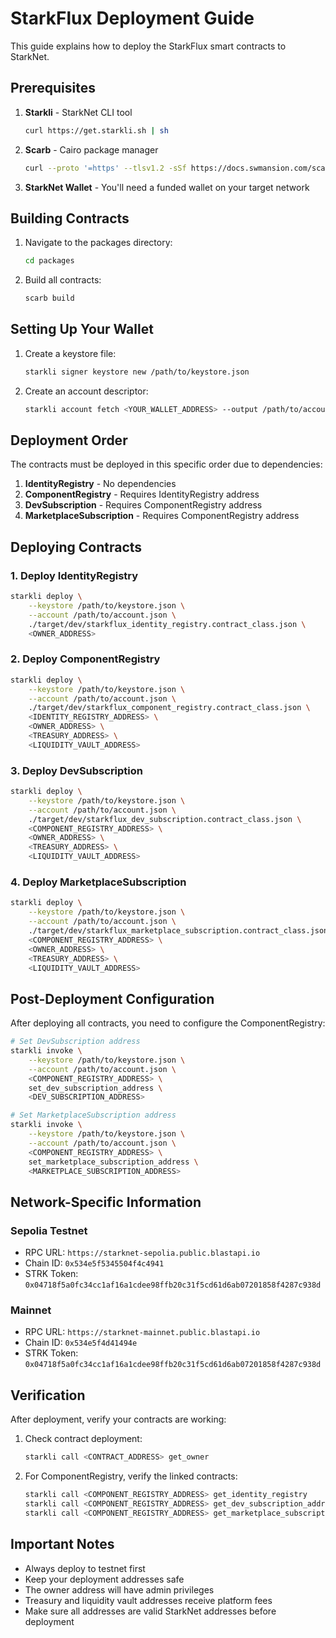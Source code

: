 # StarkFlux Deployment Guide

This guide explains how to deploy the StarkFlux smart contracts to StarkNet.

## Prerequisites

1. **Starkli** - StarkNet CLI tool
   ```bash
   curl https://get.starkli.sh | sh
   ```

2. **Scarb** - Cairo package manager
   ```bash
   curl --proto '=https' --tlsv1.2 -sSf https://docs.swmansion.com/scarb/install.sh | sh
   ```

3. **StarkNet Wallet** - You'll need a funded wallet on your target network

## Building Contracts

1. Navigate to the packages directory:
   ```bash
   cd packages
   ```

2. Build all contracts:
   ```bash
   scarb build
   ```

## Setting Up Your Wallet

1. Create a keystore file:
   ```bash
   starkli signer keystore new /path/to/keystore.json
   ```

2. Create an account descriptor:
   ```bash
   starkli account fetch <YOUR_WALLET_ADDRESS> --output /path/to/account.json
   ```

## Deployment Order

The contracts must be deployed in this specific order due to dependencies:

1. **IdentityRegistry** - No dependencies
2. **ComponentRegistry** - Requires IdentityRegistry address
3. **DevSubscription** - Requires ComponentRegistry address
4. **MarketplaceSubscription** - Requires ComponentRegistry address

## Deploying Contracts

### 1. Deploy IdentityRegistry

```bash
starkli deploy \
    --keystore /path/to/keystore.json \
    --account /path/to/account.json \
    ./target/dev/starkflux_identity_registry.contract_class.json \
    <OWNER_ADDRESS>
```

### 2. Deploy ComponentRegistry

```bash
starkli deploy \
    --keystore /path/to/keystore.json \
    --account /path/to/account.json \
    ./target/dev/starkflux_component_registry.contract_class.json \
    <IDENTITY_REGISTRY_ADDRESS> \
    <OWNER_ADDRESS> \
    <TREASURY_ADDRESS> \
    <LIQUIDITY_VAULT_ADDRESS>
```

### 3. Deploy DevSubscription

```bash
starkli deploy \
    --keystore /path/to/keystore.json \
    --account /path/to/account.json \
    ./target/dev/starkflux_dev_subscription.contract_class.json \
    <COMPONENT_REGISTRY_ADDRESS> \
    <OWNER_ADDRESS> \
    <TREASURY_ADDRESS> \
    <LIQUIDITY_VAULT_ADDRESS>
```

### 4. Deploy MarketplaceSubscription

```bash
starkli deploy \
    --keystore /path/to/keystore.json \
    --account /path/to/account.json \
    ./target/dev/starkflux_marketplace_subscription.contract_class.json \
    <COMPONENT_REGISTRY_ADDRESS> \
    <OWNER_ADDRESS> \
    <TREASURY_ADDRESS> \
    <LIQUIDITY_VAULT_ADDRESS>
```

## Post-Deployment Configuration

After deploying all contracts, you need to configure the ComponentRegistry:

```bash
# Set DevSubscription address
starkli invoke \
    --keystore /path/to/keystore.json \
    --account /path/to/account.json \
    <COMPONENT_REGISTRY_ADDRESS> \
    set_dev_subscription_address \
    <DEV_SUBSCRIPTION_ADDRESS>

# Set MarketplaceSubscription address
starkli invoke \
    --keystore /path/to/keystore.json \
    --account /path/to/account.json \
    <COMPONENT_REGISTRY_ADDRESS> \
    set_marketplace_subscription_address \
    <MARKETPLACE_SUBSCRIPTION_ADDRESS>
```

## Network-Specific Information

### Sepolia Testnet
- RPC URL: `https://starknet-sepolia.public.blastapi.io`
- Chain ID: `0x534e5f5345504f4c4941`
- STRK Token: `0x04718f5a0fc34cc1af16a1cdee98ffb20c31f5cd61d6ab07201858f4287c938d`

### Mainnet
- RPC URL: `https://starknet-mainnet.public.blastapi.io`
- Chain ID: `0x534e5f4d41494e`
- STRK Token: `0x04718f5a0fc34cc1af16a1cdee98ffb20c31f5cd61d6ab07201858f4287c938d`

## Verification

After deployment, verify your contracts are working:

1. Check contract deployment:
   ```bash
   starkli call <CONTRACT_ADDRESS> get_owner
   ```

2. For ComponentRegistry, verify the linked contracts:
   ```bash
   starkli call <COMPONENT_REGISTRY_ADDRESS> get_identity_registry
   starkli call <COMPONENT_REGISTRY_ADDRESS> get_dev_subscription_address
   starkli call <COMPONENT_REGISTRY_ADDRESS> get_marketplace_subscription_address
   ```

## Important Notes

- Always deploy to testnet first
- Keep your deployment addresses safe
- The owner address will have admin privileges
- Treasury and liquidity vault addresses receive platform fees
- Make sure all addresses are valid StarkNet addresses before deployment 